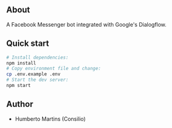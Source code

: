 ## About

A Facebook Messenger bot integrated with Google's Dialogflow.

## Quick start

```bash
# Install dependencies:
npm install
# Copy environment file and change:
cp .env.example .env
# Start the dev server:
npm start
```

## Author

- Humberto Martins (Consilio)

